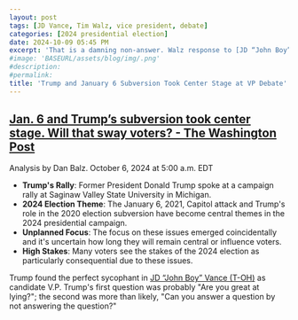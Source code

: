 ```yaml
---
layout: post
tags: [JD Vance, Tim Walz, vice president, debate]
categories: [2024 presidential election]
date: 2024-10-09 05:45 PM
excerpt: 'That is a damning non-answer. Walz response to [JD “John Boy” Vance (T-OH)](https://www.vance.senate.gov/) when asked the question: "Did he lose the 2020 election?"'
#image: 'BASEURL/assets/blog/img/.png'
#description:
#permalink:
title: 'Trump and January 6 Subversion Took Center Stage at VP Debate'
---
```


## [Jan. 6 and Trump’s subversion took center stage. Will that sway voters? - The Washington Post](https://www.washingtonpost.com/elections/2024/10/06/jan-6-trump-election/)

Analysis by Dan Balz. October 6, 2024 at 5:00 a.m. EDT

- **Trump's Rally**: Former President Donald Trump spoke at a campaign rally at Saginaw Valley State University in Michigan.
- **2024 Election Theme**: The January 6, 2021, Capitol attack and Trump's role in the 2020 election subversion have become central themes in the 2024 presidential campaign.
- **Unplanned Focus**: The focus on these issues emerged coincidentally and it's uncertain how long they will remain central or influence voters.
- **High Stakes**: Many voters see the stakes of the 2024 election as particularly consequential due to these issues.

Trump found the perfect sycophant in [JD “John Boy” Vance (T-OH)](https://www.vance.senate.gov/) as candidate V.P. Trump's first question was probably "Are you great at lying?";
the second was more than likely, "Can you answer a question by not answering the question?"
